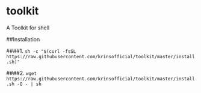 # toolkit
A Toolkit for shell

##Installation

####1.
`sh -c "$(curl -fsSL https://raw.githubusercontent.com/krinsofficial/toolkit/master/install.sh)"`

####2.
`wget https://raw.githubusercontent.com/krinsofficial/toolkit/master/install.sh -O - | sh`


